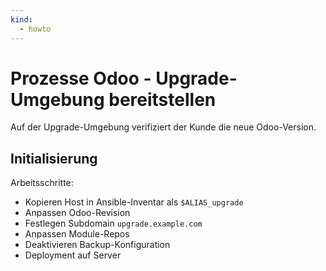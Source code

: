 ```yaml
---
kind:
  - howto
---
```

# Prozesse Odoo - Upgrade-Umgebung bereitstellen

Auf der Upgrade-Umgebung verifiziert der Kunde die neue Odoo-Version.

## Initialisierung

Arbeitsschritte:
* Kopieren Host in Ansible-Inventar als `$ALIAS_upgrade`
* Anpassen Odoo-Revision
* Festlegen Subdomain `upgrade.example.com`
* Anpassen Module-Repos
* Deaktivieren Backup-Konfiguration
* Deployment auf Server